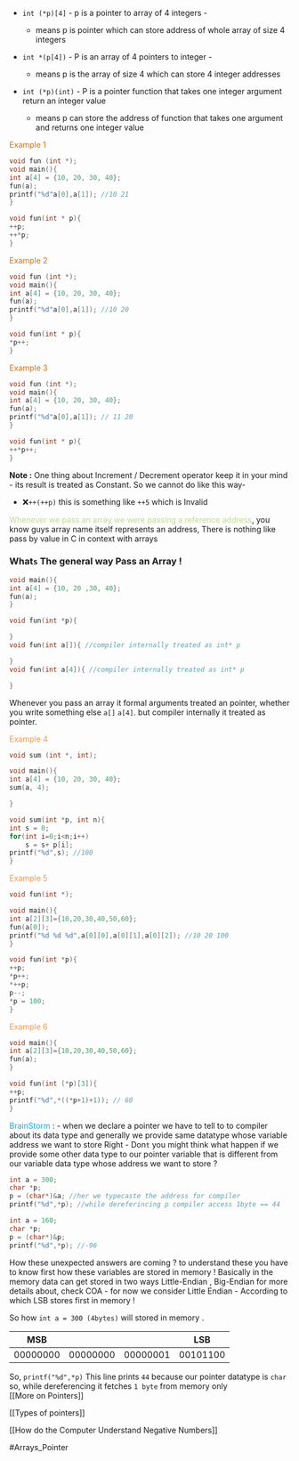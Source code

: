 - `int (*p)[4]` - p is a pointer to array of 4 integers - 
     - means p is pointer which can store address of whole array of size 4 integers

- `int *(p[4])` - P is an array of 4 pointers to integer -
     - means p is the array of size 4 which can store 4 integer addresses 

- `int (*p)(int)` - P is a pointer function that takes one integer argument return an integer value
     - means p can store the address of function that takes one argument and returns one integer value

<font color="#e36c09">Example 1</font>
```C
void fun (int *);
void main(){
int a[4] = {10, 20, 30, 40};
fun(a);
printf("%d"a[0],a[1]); //10 21
}

void fun(int * p){
++p;
++*p;
}
```


<font color="#e36c09">Example 2</font>
```C
void fun (int *);
void main(){
int a[4] = {10, 20, 30, 40};
fun(a);
printf("%d"a[0],a[1]); //10 20
}

void fun(int * p){
*p++;
}
```

<font color="#e36c09">Example 3</font>
```C
void fun (int *);
void main(){
int a[4] = {10, 20, 30, 40};
fun(a);
printf("%d"a[0],a[1]); // 11 20
}

void fun(int * p){
++*p++;
}
```

**Note :**
One thing about Increment  / Decrement operator keep it in your mind  - its result is treated as Constant. So we cannot do like this way-
- ❌`++(++p)` this is something like `++5` which is Invalid

<font color="#c3d69b">Whenever we pass an array we were passing a reference address</font>, you know guys array name itself represents an address,
There is nothing like pass by value in C in context with arrays

### What`s` The general way Pass an Array !

```C
void main(){
int a[4] = {10, 20 ,30, 40};
fun(a);
}

void fun(int *p){

}
void fun(int a[]){ //compiler internally treated as int* p

}
void fun(int a[4]){ //compiler internally treated as int* p

}
```

Whenever you pass an array it formal arguments treated an pointer, whether you write something else `a[]` `a[4]`. but compiler internally it treated as pointer.

<font color="#f79646">Example 4</font>
```C
void sum (int *, int);

void main(){
int a[4] = {10, 20, 30, 40};
sum(a, 4);

}

void sum(int *p, int n){
int s = 0;
for(int i=0;i<n;i++)
    s = s+ p[i];
printf("%d",s); //100
}
```


<font color="#f79646">Example 5</font>
```C
void fun(int *);

void main(){
int a[2][3]={10,20,30,40,50,60};
fun(a[0]);
printf("%d %d %d",a[0][0],a[0][1],a[0][2]); //10 20 100
}

void fun(int *p){
++p;
*p++;
*++p;
p--;
*p = 100;
}
```

<font color="#f79646">Example 6</font>
```C
void main(){
int a[2][3]={10,20,30,40,50,60};
fun(a);
}

void fun(int (*p)[3]){
++p;
printf("%d",*((*p+1)+1)); // 60
}

```

<font color="#00b0f0">BrainStorm</font> : - when we declare a pointer we have to tell to to compiler about its data type and generally we provide same datatype whose variable address we want to store Right -
Don`t` you might think what happen if we provide some other data type to our pointer variable that is different from our variable data type whose address we want to store ?

```C
int a = 300;
char *p;
p = (char*)&a; //her we typecaste the address for compiler 
printf("%d",*p); //while dereferincing p compiler access 1byte == 44
```

```C
int a = 160;
char *p;
p = (char*)&p;
printf("%d",*p); //-96
```

How these unexpected answers are coming ? to understand these you have to know first how these variables are stored in memory !
Basically in the memory data can get stored in two ways Little-Endian , Big-Endian for more details about, check COA -
for now we consider Little Endian - According to which LSB stores first in memory !

So how `int a = 300 (4bytes)` will stored in memory .

| MSB      |          |          | LSB      |
| -------- | -------- | -------- | -------- |
| 00000000 | 00000000 | 00000001 | 00101100 |
So,
`printf("%d",*p)` This line prints `44` because  our pointer datatype is `char` so, while dereferencing it fetches `1 byte` from memory only   
[[More on Pointers]]

[[Types of pointers]]

[[How do the Computer Understand Negative Numbers]]

#Arrays_Pointer